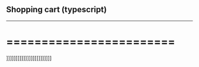 ## Shopping cart (typescript)
------------------------------
========================
========================
]]]]]]]]]]]]]]]]]]]]]]]]
